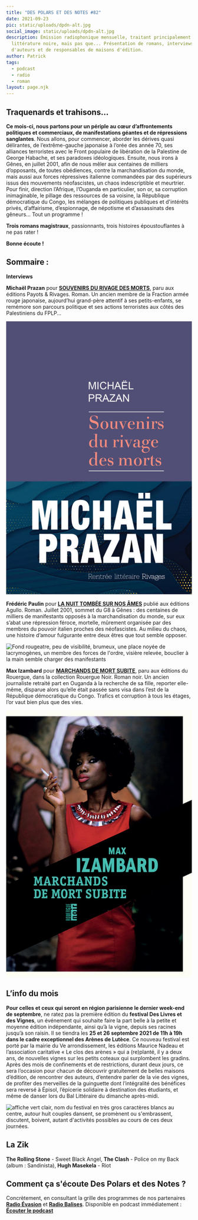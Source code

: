 ```yaml
---
title: "DES POLARS ET DES NOTES #82"
date: 2021-09-23
pic: static/uploads/dpdn-alt.jpg
social_image: static/uploads/dpdn-alt.jpg
description: Émission radiophonique mensuelle, traitant principalement de
  littérature noire, mais pas que... Présentation de romans, interviews
  d'auteurs et de responsables de maisons d'édition.
author: Patrick
tags:
  - podcast
  - radio
  - roman
layout: page.njk
---
```

## Traquenards et trahisons...

**Ce mois-ci, nous partons pour un périple au cœur d’affrontements politiques et commerciaux, de manifestations géantes et de répressions sanglantes**. Nous allons, pour commencer, aborder les dérives quasi délirantes, de l’extrême-gauche japonaise à l’orée des année 70, ses alliances terroristes avec le Front populaire de libération de la Palestine de George Habache, et ses paradoxes idéologiques. Ensuite, nous irons à Gênes, en juillet 2001, afin de nous mêler aux centaines de milliers d’opposants, de toutes obédiences, contre la marchandisation du monde, mais aussi aux forces répressives italienne commandées par des supérieurs issus des mouvements néofascistes, un chaos indescriptible et meurtrier. Pour finir, direction l’Afrique, l’Ouganda en particulier, son or, sa corruption inimaginable, le pillage des ressources de sa voisine, la République démocratique du Congo, les mélanges de politiques publiques et d'intérêts privés, d’affairisme, d’espionnage, de népotisme et d’assassinats des gêneurs... Tout un programme !

**Trois romans magistraux**, passionnants, trois histoires époustouflantes à ne pas rater !

**Bonne écoute !**

## Sommaire :

**Interviews**

**Michaël Prazan** pour **[SOUVENIRS DU RIVAGE DES MORTS](https://www.payot-rivages.fr/rivages/livre/souvenirs-du-rivage-des-morts-9782743653699)**, paru aux éditions Payots & Rivages. Roman. Un ancien membre de la Fraction armée rouge japonaise, aujourd’hui grand-père attentif à ses petits-enfants, se remémore son parcours politique et ses actions terroristes aux côtés des Palestiniens du FPLP...

![Couverture unie, bleu mauve, nom de l'auteur en caractères blancs moyens, sur deux lignes au centre, en-dessous, le titre, sur trois lignes en caractères un peu plus grands, rose foncé](static/uploads/souvenirs-du-rivages-des-morts.jpeg "Souvenirs du rivages des morts")

**Frédéric Paulin** pour **[LA NUIT TOMBÉE SUR NOS ÂMES](http://www.agullo-editions.com/agullo-noir#la-nuit-tombee-sur-nos-ames)** publié aux éditions Agullo. Roman. Juillet 2001, sommet du G8 à Gênes : des centaines de milliers de manifestants opposés à la marchandisation du monde, sur eux s’abat une répression féroce, mortelle, mûrement organisée par des membres du pouvoir italien proches des néofascistes. Au milieu du chaos, une histoire d’amour fulgurante entre deux êtres que tout semble opposer.

![Fond rougeatre, peu de visibilité, brumeux, une place noyée de lacrymogènes, un membre des forces de l'ordre, visière relevée, bouclier à la main semble charger des manifestants](static/uploads/la-nuit-tombée-sur-nos-âmes.jpeg "La nuit tombée sur nos ames")

**Max Izambard** pour **[MARCHANDS DE MORT SUBITE](https://www.lerouergue.com/catalogue/marchands-de-mort-subite)**, paru aux éditions du Rouergue, dans la collection Rouergue Noir. Roman noir. Un ancien journaliste retraité part en Ouganda à la recherche de sa fille, reporter elle-même, disparue alors qu’elle était passée sans visa dans l’est de la République démocratique du Congo. Trafics et corruption à tous les étages, l’or vaut bien plus que des vies.

![en fond, une toile ou une fresque avec deux personnages apparemment africains, au premier plan, une splendide jeune femme noire, vetue d'une robe rouge, main droite levée à hauteur de son visage, fume une cigarette. Un encart noir en diagonale, du bas à gauche vers le milieu à droite, contient le nom de l'auteur, le titre et la maison d'édition en caractères vert clair.](static/uploads/marchands-de-mort-subite.jpeg "Marchands de mort subite")

## **L’info du mois**

**Pour celles et ceux qui seront en région parisienne le dernier week-end de septembre**, ne ratez pas la première édition du **festival Des Livres et des Vignes**, un événement qui souhaite faire la part belle à la petite et moyenne édition indépendante, ainsi qu’à la vigne, depuis ses racines jusqu’à son raisin.
Il se tiendra les **25 et 26 septembre 2021 de 11h à 19h dans le cadre exceptionnel des Arènes de Lutèce**.
Ce nouveau festival est porté par la mairie du Ve arrondissement, les éditions Maurice Nadeau et l’association caritative « Le clos des arènes » qui a (re)planté, il y a deux ans, de nouvelles vignes sur les petits coteaux qui surplombent les gradins.
Après des mois de confinements et de restrictions, durant deux jours, ce sera l’occasion pour chacun de découvrir gratuitement de belles maisons d’édition, de rencontrer des auteurs, d’entendre parler de la vie des vignes, de profiter des merveilles de la guinguette dont l’intégralité des bénéfices sera reversé à Épisol, l’épicerie solidaire à destination des étudiants, et même de danser lors du Bal Littéraire du dimanche après-midi.

![affiche vert clair, nom du festival en très gros caractères blancs au centre, autour huit couples dansent, se promènent ou s'embrassent, discutent, boivent, autant d'activités possibles au cours de ces deux journées.](static/uploads/festival-des-arènes-de-lutèce.jpg "Festival Des Livres est des Vignes")

## La Zik

**The Rolling Stone** - Sweet Black Angel, **The Clash** - Police on my Back (album : Sandinista), **Hugh Masekela** - Riot

## Comment ça s'écoute Des Polars et des Notes ?

Concrètement, en consultant la grille des programmes de nos partenaires **[Radio Évasion](https://www.radioevasion.net/)** et **[Radio Balises](https://radiobalises.com/)**. Disponible en podcast immédiatement :
**[Écouter le podcast](https://www.radioevasion.net/2021/09/23/des-polars-et-des-notes-82-traquenards-et-trahisons/)**